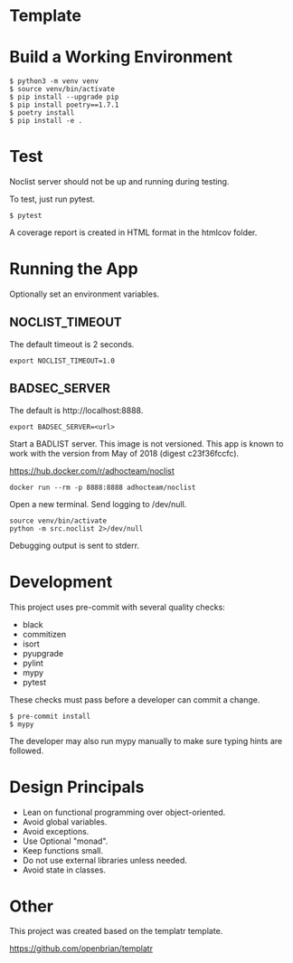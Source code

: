 Template
===


# Build a Working Environment

```shell
$ python3 -m venv venv
$ source venv/bin/activate
$ pip install --upgrade pip
$ pip install poetry==1.7.1
$ poetry install
$ pip install -e .
```

# Test

Noclist server should not be up and running during testing.

To test, just run pytest.

```shell
$ pytest
```

A coverage report is created in HTML format in the htmlcov folder.

# Running the App

Optionally set an environment variables.

## NOCLIST_TIMEOUT

The default timeout is 2 seconds.

```shell
export NOCLIST_TIMEOUT=1.0
```

## BADSEC_SERVER

The default is http://localhost:8888.

```shell
export BADSEC_SERVER=<url>
```

Start a BADLIST server.  This image is not versioned.  This app is known to work with the version from May of 2018 (digest c23f36fccfc).

https://hub.docker.com/r/adhocteam/noclist

```shell
docker run --rm -p 8888:8888 adhocteam/noclist
```

Open a new terminal.  Send logging to /dev/null.

```shell
source venv/bin/activate
python -m src.noclist 2>/dev/null
```

Debugging output is sent to stderr.

# Development

This project uses pre-commit with several quality checks:

* black
* commitizen
* isort
* pyupgrade
* pylint
* mypy
* pytest

These checks must pass before a developer can commit a change.

```shell
$ pre-commit install
$ mypy
```

The developer may also run mypy manually to make sure typing hints are followed.

# Design Principals

* Lean on functional programming over object-oriented.
* Avoid global variables.
* Avoid exceptions.
* Use Optional "monad".
* Keep functions small.
* Do not use external libraries unless needed.
* Avoid state in classes.

# Other

This project was created based on the templatr template.

https://github.com/openbrian/templatr
